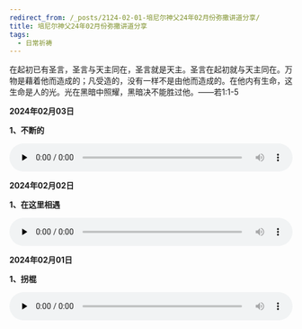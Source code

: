 ```yaml
---
redirect_from: /_posts/2124-02-01-培尼尔神父24年02月份弥撒讲道分享/
title: 培尼尔神父24年02月份弥撒讲道分享
tags:
  - 日常祈祷
---
```


在起初已有圣言，圣言与天主同在，圣言就是天主。圣言在起初就与天主同在。万物是藉着他而造成的；凡受造的，没有一样不是由他而造成的。在他内有生命，这生命是人的光。光在黑暗中照耀，黑暗决不能胜过他。——若1:1-5

**2024年02月03日**

**1、不断的**

<audio id="audio" style="width: 100%;height:50px;" controls="controls" preload="none">
      <source id="mp3" src="/2024.02/audio/240203buduan.mp3">
</audio>

**2024年02月02日**

**1、在这里相遇**

<audio id="audio" style="width: 100%;height:50px;" controls="controls" preload="none">
      <source id="mp3" src="/2024.02/audio/240202xiangyu.mp3">
</audio>

**2024年02月01日**

**1、拐棍**

<audio id="audio" style="width: 100%;height:50px;" controls="controls" preload="none">
      <source id="mp3" src="/2024.02/audio/240201guaigun.mp3">
</audio>


